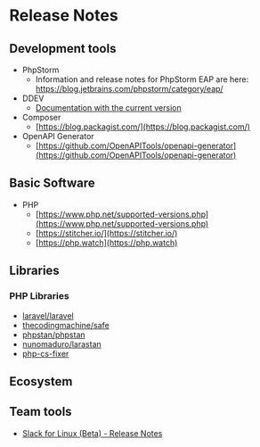 # Release Notes

## Development tools

* PhpStorm
  * Information and release notes for PhpStorm EAP are here: https://blog.jetbrains.com/phpstorm/category/eap/
* DDEV
  * [Documentation with the current version](https://ddev.readthedocs.io/en/latest/)
* Composer
  * [https://blog.packagist.com/](https://blog.packagist.com/)
* OpenAPI Generator
  * [https://github.com/OpenAPITools/openapi-generator](https://github.com/OpenAPITools/openapi-generator)

## Basic Software

* PHP
  * [https://www.php.net/supported-versions.php](https://www.php.net/supported-versions.php)
  * [https://stitcher.io/](https://stitcher.io/)
  * [https://php.watch](https://php.watch)

## Libraries

### PHP Libraries

* [laravel/laravel](https://github.com/laravel/laravel/releases)
* [thecodingmachine/safe](https://github.com/thecodingmachine/safe/releases)
* [phpstan/phpstan](https://github.com/phpstan/phpstan/releases)
* [nunomaduro/larastan](https://github.com/nunomaduro/larastan/releases)
* [php-cs-fixer](https://github.com/FriendsOfPHP/PHP-CS-Fixer/releases)

## Ecosystem

## Team tools
  * [Slack for Linux (Beta) - Release Notes](https://slack.com/release-notes/linux)
